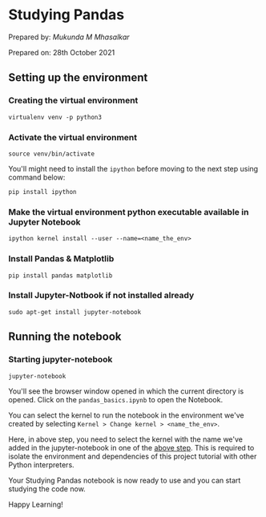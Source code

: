 # Studying Pandas

Prepared by: _Mukunda M Mhasalkar_

Prepared on: 28th October 2021

## Setting up the environment

### Creating the virtual environment

```
virtualenv venv -p python3
```

### Activate the virtual environment

```
source venv/bin/activate
```

You'll might need to install the `ipython` before moving to the next step using command below:

```
pip install ipython
```

### Make the virtual environment python executable available in Jupyter Notebook

```
ipython kernel install --user --name=<name_the_env>
```

### Install Pandas & Matplotlib

```
pip install pandas matplotlib
```

### Install Jupyter-Notbook if not installed already

```
sudo apt-get install jupyter-notebook
```

## Running the notebook

### Starting jupyter-notebook

```
jupyter-notebook
```

You'll see the browser window opened in which the current directory is opened. Click on the `pandas_basics.ipynb` to open the Notebook.

You can select the kernel to run the notebook in the environment we've created by selecting `Kernel > Change kernel > <name_the_env>`.

Here, in above step, you need to select the kernel with the name we've added in the jupyter-notebook in one of the [above step](#make-the-environment-python-executable-available-in-jupyter-notebook). This is required to isolate the environment and dependencies of this project tutorial with other Python interpreters.

Your Studying Pandas notebook is now ready to use and you can start studying the code now.

Happy Learning!
